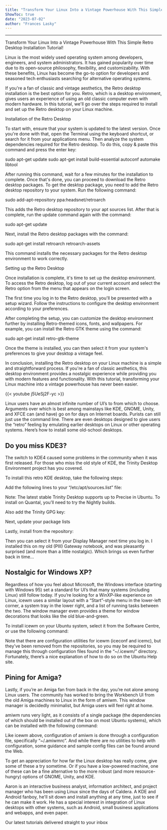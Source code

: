 ```yaml
---
title: "Transform Your Linux Into a Vintage Powerhouse With This Simple Retro Desktop Installation Tutorial!"
ShowToc: true 
date: "2023-07-02"
author: "Frances Lasky"
---
```

*****
Transform Your Linux Into a Vintage Powerhouse With This Simple Retro Desktop Installation Tutorial!

Linux is the most widely used operating system among developers, engineers, and system administrators. It has gained popularity over time due to its open-source philosophy, flexibility, and customizability. With these benefits, Linux has become the go-to option for developers and seasoned tech enthusiasts searching for alternative operating systems.

If you're a fan of classic and vintage aesthetics, the Retro desktop installation is the best option for you. Retro, which is a desktop environment, gives users an experience of using an old classic computer even with modern hardware. In this tutorial, we'll go over the steps required to install and set up the Retro desktop on your Linux machine.

Installation of the Retro Desktop

To start with, ensure that your system is updated to the latest version. Once you're done with that, open the Terminal using the keyboard shortcut, or search for it from your applications menu. Then analyze the system dependencies required for the Retro desktop. To do this, copy & paste this command and press the enter key: 

sudo apt-get update
sudo apt-get install build-essential autoconf automake libtool

After running this command, wait for a few minutes for the installation to complete. Once that's done, you can proceed to download the Retro desktop packages. To get the desktop package, you need to add the Retro desktop repository to your system. Run the following command:

sudo add-apt-repository ppa:headsnet/retroarch

This adds the Retro desktop repository to your apt sources list. After that is complete, run the update command again with the command:

sudo apt-get update

Next, install the Retro desktop packages with the command:

sudo apt-get install retroarch retroarch-assets

This command installs the necessary packages for the Retro desktop environment to work correctly.

Setting up the Retro Desktop

Once installation is complete, it's time to set up the desktop environment. To access the Retro desktop, log out of your current account and select the Retro option from the menu that appears on the login screen.

The first time you log in to the Retro desktop, you'll be presented with a setup wizard. Follow the instructions to configure the desktop environment according to your preferences.

After completing the setup, you can customize the desktop environment further by installing Retro-themed icons, fonts, and wallpapers. For example, you can install the Retro GTK theme using the command:

sudo apt-get install retro-gtk-theme

Once the theme is installed, you can then select it from your system's preferences to give your desktop a vintage feel.

In conclusion, installing the Retro desktop on your Linux machine is a simple and straightforward process. If you're a fan of classic aesthetics, this desktop environment provides a nostalgic experience while providing you with modern features and functionality. With this tutorial, transforming your Linux machine into a vintage powerhouse has never been easier.

{{< youtube j5UeSj2F-yc >}} 



Linux users have an almost infinite number of UI’s to from which to choose. Arguments over which is best among mainstays like KDE, GNOME, Unity, and XFCE can (and have) go on for days on Internet boards. Purists can still just use the command line. There are even desktops designed to give users the “retro” feeling by emulating earlier desktops on Linux or other operating systems. Here’s how to install some old-school desktops.

 
## Do you miss KDE3?
 
The switch to KDE4 caused some problems in the community when it was first released. For those who miss the old style of KDE, the Trinity Desktop Environment project has you covered.
 
To install this retro KDE desktop, take the following steps:
 
Add the following lines to your “/etc/apt/sources.list” file:
 
Note: The latest stable Trinity Desktop supports up to Precise in Ubuntu. To install on Quantal, you’ll need to try the Nightly builds.
 
Also add the Trinity GPG key:
 
Next, update your package lists
 
Lastly, install from the repository:
 

 
Then you can select it from your Display Manager next time you log in. I installed this on my old (PIII) Gateway notebook, and was pleasantly surprised (and more than a little nostalgic). Which brings us even further back in time…
 
## Nostalgic for Windows XP?
 
Regardless of how you feel about Microsoft, the Windows interface (starting with Windows 95) set a standard for UI’s that many systems (including Linux) still follow today. If you’re looking for a WinXP-like experience on Linux, icewm uses a similar layout with a “Start”-style menu in the lower-left corner, a system tray in the lower right, and a list of running tasks between the two. The window manager even provides a theme for window decorations that looks like the old blue-and-green.
 
To install icewm on your Ubuntu system, select it from the Software Centre, or use the following command:
 
Note that there are configuration utilities for icewm (iceconf and icemc), but they’ve been removed from the repositories, so you may be required to manage this through configuration files found in the “~/.icewm/” directory. Fortunately, there’s a nice explanation of how to do so on the Ubuntu Help site.
 
## Pining for Amiga?
 
Lastly, if you’re an Amiga fan from back in the day, you’re not alone among Linux users. The community has worked to bring the Workbench UI from the old Amiga machines to Linux in the form of amiwm. This window manager is decidedly minimalist, but Amiga users will feel right at home.
 
amiwm runs very light, as it consists of a single package (the dependencies of which should be installed out of the box on most Ubuntu systems), which can be installed with the following command:
 
Like icewm above, configuration of amiwm is done through a configuration file, specifically “~/.amiwmrc”. And while there are no utilities to help with configuration, some guidance and sample config files can be found around the Web.
 
To get an appreciation for how far the Linux desktop has really come, give some of these a try sometime. Or if you have a low-powered machine, one of these can be a fine alternative to the more robust (and more resource-hungry) options of GNOME, Unity, and KDE.
 
Aaron is an interactive business analyst, information architect, and project manager who has been using Linux since the days of Caldera.  A KDE and Android fanboy, he'll sit down and install anything at any time, just to see if he can make it work.  He has a special interest in integration of Linux desktops with other systems, such as Android, small business applications and webapps, and even paper.
 
Our latest tutorials delivered straight to your inbox




